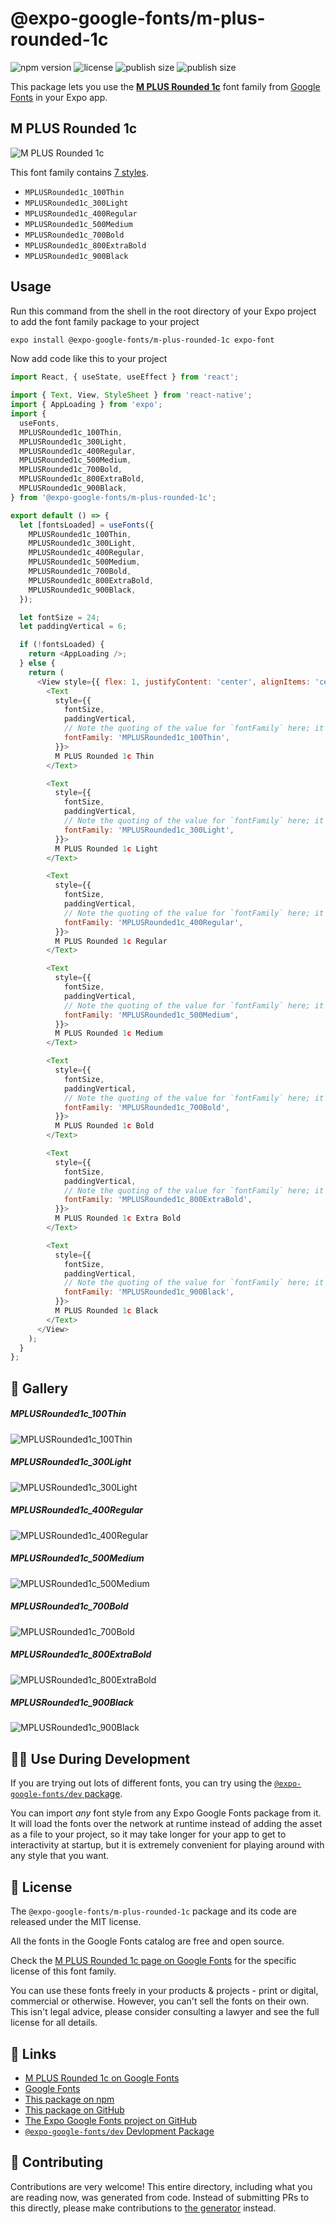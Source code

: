 # @expo-google-fonts/m-plus-rounded-1c

![npm version](https://flat.badgen.net/npm/v/@expo-google-fonts/m-plus-rounded-1c)
![license](https://flat.badgen.net/github/license/expo/google-fonts)
![publish size](https://flat.badgen.net/packagephobia/install/@expo-google-fonts/m-plus-rounded-1c)
![publish size](https://flat.badgen.net/packagephobia/publish/@expo-google-fonts/m-plus-rounded-1c)

This package lets you use the [**M PLUS Rounded 1c**](https://fonts.google.com/specimen/M+PLUS+Rounded+1c) font family from [Google Fonts](https://fonts.google.com/) in your Expo app.

## M PLUS Rounded 1c

![M PLUS Rounded 1c](./font-family.png)

This font family contains [7 styles](#-gallery).

- `MPLUSRounded1c_100Thin`
- `MPLUSRounded1c_300Light`
- `MPLUSRounded1c_400Regular`
- `MPLUSRounded1c_500Medium`
- `MPLUSRounded1c_700Bold`
- `MPLUSRounded1c_800ExtraBold`
- `MPLUSRounded1c_900Black`

## Usage

Run this command from the shell in the root directory of your Expo project to add the font family package to your project
```sh
expo install @expo-google-fonts/m-plus-rounded-1c expo-font
```

Now add code like this to your project
```js
import React, { useState, useEffect } from 'react';

import { Text, View, StyleSheet } from 'react-native';
import { AppLoading } from 'expo';
import {
  useFonts,
  MPLUSRounded1c_100Thin,
  MPLUSRounded1c_300Light,
  MPLUSRounded1c_400Regular,
  MPLUSRounded1c_500Medium,
  MPLUSRounded1c_700Bold,
  MPLUSRounded1c_800ExtraBold,
  MPLUSRounded1c_900Black,
} from '@expo-google-fonts/m-plus-rounded-1c';

export default () => {
  let [fontsLoaded] = useFonts({
    MPLUSRounded1c_100Thin,
    MPLUSRounded1c_300Light,
    MPLUSRounded1c_400Regular,
    MPLUSRounded1c_500Medium,
    MPLUSRounded1c_700Bold,
    MPLUSRounded1c_800ExtraBold,
    MPLUSRounded1c_900Black,
  });

  let fontSize = 24;
  let paddingVertical = 6;

  if (!fontsLoaded) {
    return <AppLoading />;
  } else {
    return (
      <View style={{ flex: 1, justifyContent: 'center', alignItems: 'center' }}>
        <Text
          style={{
            fontSize,
            paddingVertical,
            // Note the quoting of the value for `fontFamily` here; it expects a string!
            fontFamily: 'MPLUSRounded1c_100Thin',
          }}>
          M PLUS Rounded 1c Thin
        </Text>

        <Text
          style={{
            fontSize,
            paddingVertical,
            // Note the quoting of the value for `fontFamily` here; it expects a string!
            fontFamily: 'MPLUSRounded1c_300Light',
          }}>
          M PLUS Rounded 1c Light
        </Text>

        <Text
          style={{
            fontSize,
            paddingVertical,
            // Note the quoting of the value for `fontFamily` here; it expects a string!
            fontFamily: 'MPLUSRounded1c_400Regular',
          }}>
          M PLUS Rounded 1c Regular
        </Text>

        <Text
          style={{
            fontSize,
            paddingVertical,
            // Note the quoting of the value for `fontFamily` here; it expects a string!
            fontFamily: 'MPLUSRounded1c_500Medium',
          }}>
          M PLUS Rounded 1c Medium
        </Text>

        <Text
          style={{
            fontSize,
            paddingVertical,
            // Note the quoting of the value for `fontFamily` here; it expects a string!
            fontFamily: 'MPLUSRounded1c_700Bold',
          }}>
          M PLUS Rounded 1c Bold
        </Text>

        <Text
          style={{
            fontSize,
            paddingVertical,
            // Note the quoting of the value for `fontFamily` here; it expects a string!
            fontFamily: 'MPLUSRounded1c_800ExtraBold',
          }}>
          M PLUS Rounded 1c Extra Bold
        </Text>

        <Text
          style={{
            fontSize,
            paddingVertical,
            // Note the quoting of the value for `fontFamily` here; it expects a string!
            fontFamily: 'MPLUSRounded1c_900Black',
          }}>
          M PLUS Rounded 1c Black
        </Text>
      </View>
    );
  }
};

```

## 🔡 Gallery

##### MPLUSRounded1c_100Thin
![MPLUSRounded1c_100Thin](./MPLUSRounded1c_100Thin.ttf.png)

##### MPLUSRounded1c_300Light
![MPLUSRounded1c_300Light](./MPLUSRounded1c_300Light.ttf.png)

##### MPLUSRounded1c_400Regular
![MPLUSRounded1c_400Regular](./MPLUSRounded1c_400Regular.ttf.png)

##### MPLUSRounded1c_500Medium
![MPLUSRounded1c_500Medium](./MPLUSRounded1c_500Medium.ttf.png)

##### MPLUSRounded1c_700Bold
![MPLUSRounded1c_700Bold](./MPLUSRounded1c_700Bold.ttf.png)

##### MPLUSRounded1c_800ExtraBold
![MPLUSRounded1c_800ExtraBold](./MPLUSRounded1c_800ExtraBold.ttf.png)

##### MPLUSRounded1c_900Black
![MPLUSRounded1c_900Black](./MPLUSRounded1c_900Black.ttf.png)


## 👩‍💻 Use During Development

If you are trying out lots of different fonts, you can try using the [`@expo-google-fonts/dev` package](https://github.com/expo/google-fonts/tree/master/font-packages/dev#readme).

You can import *any* font style from any Expo Google Fonts package from it. It will load the fonts
over the network at runtime instead of adding the asset as a file to your project, so it may take longer
for your app to get to interactivity at startup, but it is extremely convenient
for playing around with any style that you want.

## 📖 License

The `@expo-google-fonts/m-plus-rounded-1c` package and its code are released under the MIT license.

All the fonts in the Google Fonts catalog are free and open source.

Check the [M PLUS Rounded 1c page on Google Fonts](https://fonts.google.com/specimen/M+PLUS+Rounded+1c) for the specific license of this font family.

You can use these fonts freely in your products & projects - print or digital, commercial or otherwise. However, you can't sell the fonts on their own. This isn't legal advice, please consider consulting a lawyer and see the full license for all details.

## 🔗 Links

- [M PLUS Rounded 1c on Google Fonts](https://fonts.google.com/specimen/M+PLUS+Rounded+1c)
- [Google Fonts](https://fonts.google.com/)
- [This package on npm](https://www.npmjs.com/package/@expo-google-fonts/m-plus-rounded-1c)
- [This package on GitHub](https://github.com/expo/google-fonts/tree/master/font-packages/m-plus-rounded-1c)
- [The Expo Google Fonts project on GitHub](https://github.com/expo/google-fonts)
- [`@expo-google-fonts/dev` Devlopment Package](https://github.com/expo/google-fonts/tree/master/font-packages/dev)

## 🤝 Contributing

Contributions are very welcome! This entire directory, including what you are reading now, was generated from code. Instead of submitting PRs to this directly, please make contributions to [the generator](https://github.com/expo/google-fonts/tree/master/packages/generator) instead.
